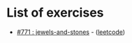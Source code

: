 # List of exercises

 * [#771 : jewels-and-stones](771-jewels-and-stones) - ([leetcode](https://leetcode.com/problems/jewels-and-stones/)) 

